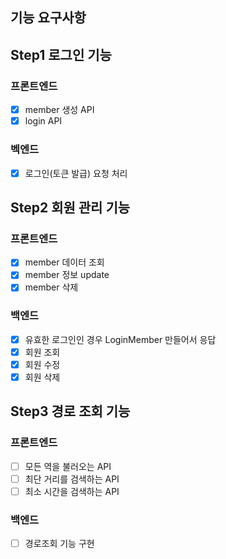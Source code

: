 ## 기능 요구사항

## Step1 로그인 기능

### 프론트엔드
- [x] member 생성 API
- [x] login API

### 벡엔드
- [x] 로그인(토큰 발급) 요청 처리

## Step2 회원 관리 기능

### 프론트엔드
- [x] member 데이터 조회
- [x] member 정보 update
- [x] member 삭제

### 백엔드
- [x] 유효한 로그인인 경우 LoginMember 만들어서 응답
- [x] 회원 조회
- [x] 회원 수정
- [x] 회원 삭제

## Step3 경로 조회 기능

### 프론트엔드
- [ ] 모든 역을 불러오는 API
- [ ] 최단 거리를 검색하는 API
- [ ] 최소 시간을 검색하는 API

### 백엔드
- [ ] 경로조회 기능 구현